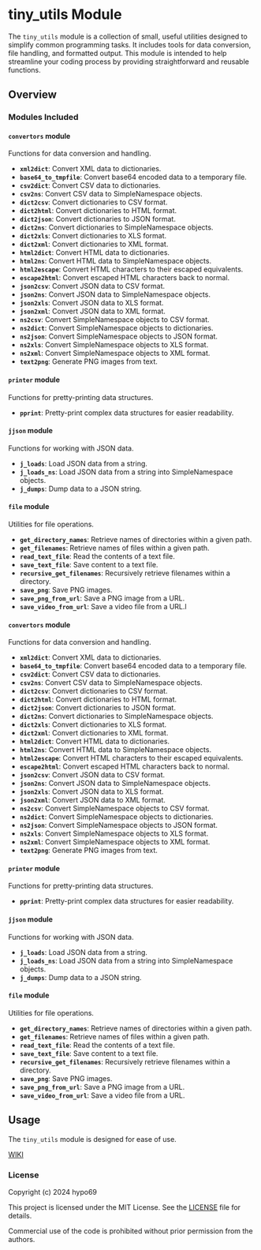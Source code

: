 
# tiny_utils Module

  

The `tiny_utils` module is a collection of small, useful utilities designed to simplify common programming tasks. It includes tools for data conversion, file handling, and formatted output. This module is intended to help streamline your coding process by providing straightforward and reusable functions.

  

## Overview

  

### Modules Included



#### `convertors` module
Functions for data conversion and handling.
- **`xml2dict`**: Convert XML data to dictionaries.
- **`base64_to_tmpfile`**: Convert base64 encoded data to a temporary file.
- **`csv2dict`**: Convert CSV data to dictionaries.
- **`csv2ns`**: Convert CSV data to SimpleNamespace objects.
- **`dict2csv`**: Convert dictionaries to CSV format.
- **`dict2html`**: Convert dictionaries to HTML format.
- **`dict2json`**: Convert dictionaries to JSON format.
- **`dict2ns`**: Convert dictionaries to SimpleNamespace objects.
- **`dict2xls`**: Convert dictionaries to XLS format.
- **`dict2xml`**: Convert dictionaries to XML format.
- **`html2dict`**: Convert HTML data to dictionaries.
- **`html2ns`**: Convert HTML data to SimpleNamespace objects.
- **`html2escape`**: Convert HTML characters to their escaped equivalents.
- **`escape2html`**: Convert escaped HTML characters back to normal.
- **`json2csv`**: Convert JSON data to CSV format.
- **`json2ns`**: Convert JSON data to SimpleNamespace objects.
- **`json2xls`**: Convert JSON data to XLS format.
- **`json2xml`**: Convert JSON data to XML format.
- **`ns2csv`**: Convert SimpleNamespace objects to CSV format.
- **`ns2dict`**: Convert SimpleNamespace objects to dictionaries.
- **`ns2json`**: Convert SimpleNamespace objects to JSON format.
- **`ns2xls`**: Convert SimpleNamespace objects to XLS format.
- **`ns2xml`**: Convert SimpleNamespace objects to XML format.
- **`text2png`**: Generate PNG images from text.

#### `printer` module
Functions for pretty-printing data structures.
- **`pprint`**: Pretty-print complex data structures for easier readability.

#### `jjson` module
Functions for working with JSON data.
- **`j_loads`**: Load JSON data from a string.
- **`j_loads_ns`**: Load JSON data from a string into SimpleNamespace objects.
- **`j_dumps`**: Dump data to a JSON string.

#### `file` module
Utilities for file operations.
- **`get_directory_names`**: Retrieve names of directories within a given path.
- **`get_filenames`**: Retrieve names of files within a given path.
- **`read_text_file`**: Read the contents of a text file.
- **`save_text_file`**: Save content to a text file.
- **`recursive_get_filenames`**: Recursively retrieve filenames within a directory.
- **`save_png`**: Save PNG images.
- **`save_png_from_url`**: Save a PNG image from a URL.
- **`save_video_from_url`**: Save a video file from a URL.l
#### `convertors` module
Functions for data conversion and handling.
- **`xml2dict`**: Convert XML data to dictionaries.
- **`base64_to_tmpfile`**: Convert base64 encoded data to a temporary file.
- **`csv2dict`**: Convert CSV data to dictionaries.
- **`csv2ns`**: Convert CSV data to SimpleNamespace objects.
- **`dict2csv`**: Convert dictionaries to CSV format.
- **`dict2html`**: Convert dictionaries to HTML format.
- **`dict2json`**: Convert dictionaries to JSON format.
- **`dict2ns`**: Convert dictionaries to SimpleNamespace objects.
- **`dict2xls`**: Convert dictionaries to XLS format.
- **`dict2xml`**: Convert dictionaries to XML format.
- **`html2dict`**: Convert HTML data to dictionaries.
- **`html2ns`**: Convert HTML data to SimpleNamespace objects.
- **`html2escape`**: Convert HTML characters to their escaped equivalents.
- **`escape2html`**: Convert escaped HTML characters back to normal.
- **`json2csv`**: Convert JSON data to CSV format.
- **`json2ns`**: Convert JSON data to SimpleNamespace objects.
- **`json2xls`**: Convert JSON data to XLS format.
- **`json2xml`**: Convert JSON data to XML format.
- **`ns2csv`**: Convert SimpleNamespace objects to CSV format.
- **`ns2dict`**: Convert SimpleNamespace objects to dictionaries.
- **`ns2json`**: Convert SimpleNamespace objects to JSON format.
- **`ns2xls`**: Convert SimpleNamespace objects to XLS format.
- **`ns2xml`**: Convert SimpleNamespace objects to XML format.
- **`text2png`**: Generate PNG images from text.

#### `printer` module
Functions for pretty-printing data structures.
- **`pprint`**: Pretty-print complex data structures for easier readability.

#### `jjson` module
Functions for working with JSON data.
- **`j_loads`**: Load JSON data from a string.
- **`j_loads_ns`**: Load JSON data from a string into SimpleNamespace objects.
- **`j_dumps`**: Dump data to a JSON string.

#### `file` module
Utilities for file operations.
- **`get_directory_names`**: Retrieve names of directories within a given path.
- **`get_filenames`**: Retrieve names of files within a given path.
- **`read_text_file`**: Read the contents of a text file.
- **`save_text_file`**: Save content to a text file.
- **`recursive_get_filenames`**: Recursively retrieve filenames within a directory.
- **`save_png`**: Save PNG images.
- **`save_png_from_url`**: Save a PNG image from a URL.
- **`save_video_from_url`**: Save a video file from a URL.
## Usage

  

The `tiny_utils` module is designed for ease of use.

  

[WIKI](https://github.com/hypo69/tiny-utils/wiki)

  

### License

  

Copyright (c) 2024 hypo69

  

This project is licensed under the MIT License. See the [LICENSE](LICENSE) file for details.

  

Commercial use of the code is prohibited without prior permission from the authors.